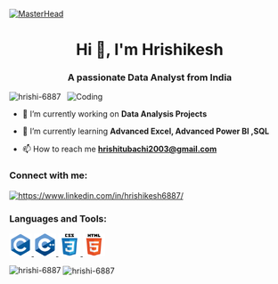  [![MasterHead](https://media.licdn.com/dms/image/D4E12AQHBjAzsAfUgqw/article-cover_image-shrink_720_1280/0/1674602255823?e=2147483647&v=beta&t=n0y2ObAgO-hsdoLc85bTx9RryWklIivz_inNCDqzvYc)](https://hrishi-6887.io)
<h1 align="center">Hi 👋, I'm Hrishikesh</h1>
<h3 align="center">A passionate Data Analyst from India</h3>
<img align="right" alt="Coding" width="400" src="https://www.echelonedge.com/wp-content/themes/echelon/assets/img/echelon-data-quipo.gif">

<p align="left"> <img src="https://komarev.com/ghpvc/?username=hrishi-6887&label=Profile%20views&color=0e75b6&style=flat" alt="hrishi-6887" /> </p>

- 🔭 I’m currently working on **Data Analysis Projects**

- 🌱 I’m currently learning **Advanced Excel, Advanced Power BI ,SQL**

- 📫 How to reach me **hrishitubachi2003@gmail.com**

<h3 align="left">Connect with me:</h3>
<p align="left">
<a href="https://linkedin.com/in/https://www.linkedin.com/in/hrishikesh6887/" target="blank"><img align="center" src="https://raw.githubusercontent.com/rahuldkjain/github-profile-readme-generator/master/src/images/icons/Social/linked-in-alt.svg" alt="https://www.linkedin.com/in/hrishikesh6887/" height="30" width="40" /></a>
</p>

<h3 align="left">Languages and Tools:</h3>
<p align="left"> <a href="https://www.cprogramming.com/" target="_blank" rel="noreferrer"> <img src="https://raw.githubusercontent.com/devicons/devicon/master/icons/c/c-original.svg" alt="c" width="40" height="40"/> </a> <a href="https://www.w3schools.com/cpp/" target="_blank" rel="noreferrer"> <img src="https://raw.githubusercontent.com/devicons/devicon/master/icons/cplusplus/cplusplus-original.svg" alt="cplusplus" width="40" height="40"/> </a> <a href="https://www.w3schools.com/css/" target="_blank" rel="noreferrer"> <img src="https://raw.githubusercontent.com/devicons/devicon/master/icons/css3/css3-original-wordmark.svg" alt="css3" width="40" height="40"/> </a> <a href="https://www.w3.org/html/" target="_blank" rel="noreferrer"> <img src="https://raw.githubusercontent.com/devicons/devicon/master/icons/html5/html5-original-wordmark.svg" alt="html5" width="40" height="40"/> </a> </p>

<p><img align="left" src="https://github-readme-stats.vercel.app/api/top-langs?username=hrishi-6887&show_icons=true&locale=en&layout=compact" alt="hrishi-6887" /></p>

<p>&nbsp;<img align="center" src="https://github-readme-stats.vercel.app/api?username=hrishi-6887&show_icons=true&locale=en" alt="hrishi-6887" /></p>
